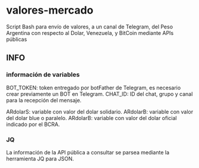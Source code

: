 # valores-mercado
Script Bash para envío de valores, a un canal de Telegram, del Peso Argentina con respecto al Dolar, Venezuela, y BitCoin mediante APIs públicas

## INFO
### información de variables
BOT_TOKEN: token entregado por botFather de Telegram, es necesario crear previamente un BOT en Telegram.
CHAT_ID: ID del chat, grupo y canal para la recepción del mensaje.

ARdolarS: variable con valor del dolar solidario.
ARdolarB: variable con valor del dolar blue o paralelo.
ARdolarB: variable con valor del dolar oficial indicado por el BCRA.

### JQ

La información de la API pública a consultar se parsea mediante la herramienta JQ para JSON.
